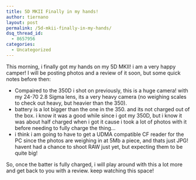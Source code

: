 ```yaml
---
title: 5D MKII Finally in my hands!
author: tiernano
layout: post
permalink: /5d-mkii-finally-in-my-hands/
dsq_thread_id:
  - 8657956
categories:
  - Uncategorized
---
```

This morning, i finally got my hands on my 5D MKII! i am a very happy camper! I will be posting photos and a review of it soon, but some quick notes before then:

  * Compaired to the 350D i shot on previously, this is a huge camera! with my 24-70 2.8 Sigma lens, its a very heavy camera (no weighing scales to check out heavy, but heavier than the 350).
  * battery is a lot bigger than the one in the 350. and its not charged out of the box. i know it was a good while since i got my 350D, but i know it was about half charged when i got it cause i took a lot of photos with it before needing to fully charge the thing&#8230;
  * i think i am going to have to get a UDMA compatible CF reader for the PC since the photos are weighing in at 5Mb a piece, and thats just JPG! havent had a chance to shoot RAW just yet, but expecting them to be quite big!

So, once the batter is fully charged, i will play around with this a lot more and get back to you with a review. keep watching this space!